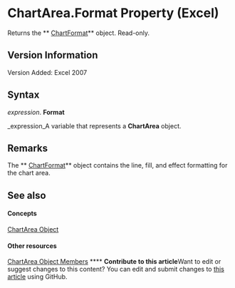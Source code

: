 
# ChartArea.Format Property (Excel)

Returns the  ** [ChartFormat](edac71b7-ed38-6658-2cbf-6493dc1ad3ed.md)** object. Read-only.


## Version Information

Version Added: Excel 2007 


## Syntax

 _expression_. **Format**

 _expression_A variable that represents a  **ChartArea** object.


## Remarks

The  ** [ChartFormat](edac71b7-ed38-6658-2cbf-6493dc1ad3ed.md)** object contains the line, fill, and effect formatting for the chart area.


## See also


#### Concepts


 [ChartArea Object](883423b5-7689-b164-c0a3-8dab049b5d9e.md)
#### Other resources


 [ChartArea Object Members](7be5d1c8-31ef-e784-7381-0bd95532da94.md)
****   **Contribute to this article**Want to edit or suggest changes to this content? You can edit and submit changes to  [this article](https://github.com/jhershey00/VBA_Excel_Test/OpenXMLCon/articles/619c67b5-0d7d-c37c-c585-1d569b2144ef.md) using GitHub.

